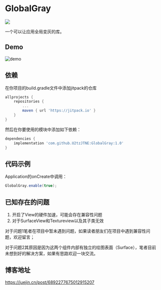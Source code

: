 # GlobalGray

[![](https://jitpack.io/v/U2tzJTNE/GlobalGray.svg)](https://jitpack.io/#U2tzJTNE/GlobalGray)

一个可以让应用全局变灰的库。

## Demo

![demo](http://p3-juejin.byteimg.com/tos-cn-i-k3u1fbpfcp/1a1ceeb59d774935b3ef6fdc001f9856~tplv-k3u1fbpfcp-zoom-1.image)

## 依赖

在你项目的build.gradle文件中添加jitpack的仓库

```groovy
allprojects {
	repositories {
		...
        maven { url 'https://jitpack.io' }
    }
}
```

然后在你要使用的模块中添加如下依赖：

```groovy
dependencies {
    implementation 'com.github.U2tzJTNE:GlobalGray:1.0'
}
```

## 代码示例

Application的onCreate中调用：

```java
GlobalGray.enable(true);
```

## 已知存在的问题

1. 开启了View的硬件加速，可能会存在兼容性问题
2. 对于SurfaceView和Textureview以及其子类无效

对于问题1笔者在项目中暂未遇到问题，如果读者朋友们在项目中遇到兼容性问题，欢迎留言；

对于问题2其原因是因为这两个组件内部有独立的绘图表面（Surface），笔者目前未想到好的解决方案，如果有思路欢迎一块交流。

## 博客地址

https://juejin.cn/post/6892277675012915207
